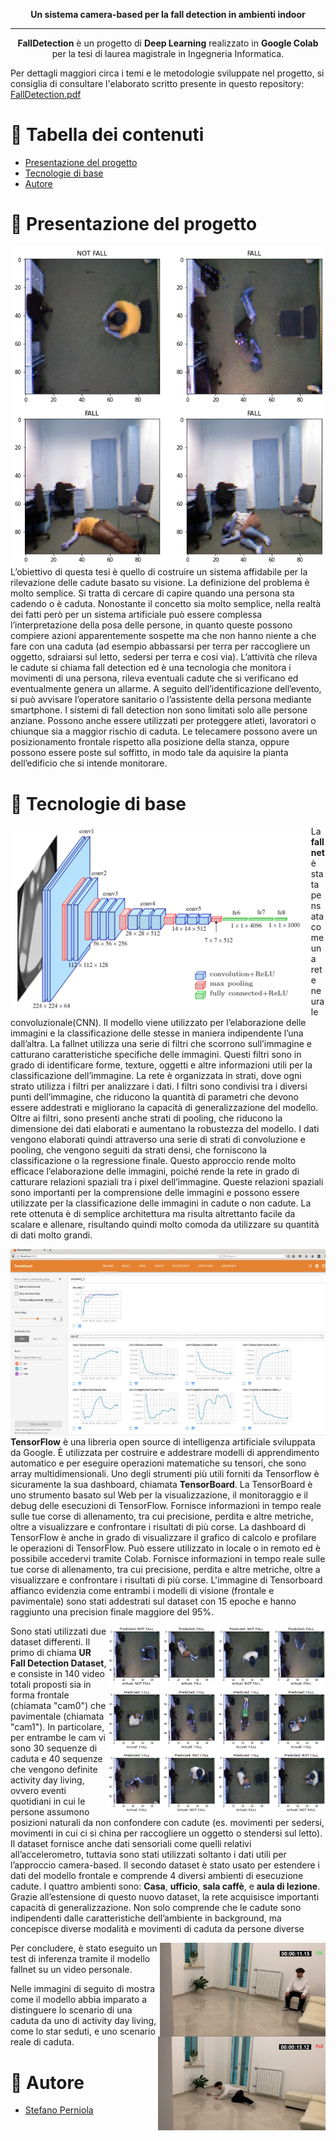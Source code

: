 <p align="center">
   <b>Un sistema camera-based per la fall detection in ambienti indoor</b>
</p>

---


<p align="center">
    <b>FallDetection</b> è un progetto di <b>Deep Learning</b> realizzato in <b>Google Colab</b> per la tesi di laurea magistrale in Ingegneria Informatica.
</b></p>

 Per dettagli maggiori circa i temi e le metodologie sviluppate nel progetto, si consiglia di consultare l'elaborato scritto presente in questo repository: [FallDetection.pdf](https://github.com/xniola/FallDetection/blob/main/FallDetection.pdf)
 
# 📔 Tabella dei contenuti

- [Presentazione del progetto](#panoramica)
- [Tecnologie di base](#tecno)
- [Autore](#autore)

# 📝 Presentazione del progetto <a name = "panoramica"></a>

<table>
  <tr>
    <img align="left" src="images/fall_pavimentale.png">
    <img align="left" src="images/fall_frontale.png">
  </tr>
L’obiettivo di questa tesi è quello di costruire un sistema affidabile
per la rilevazione delle cadute basato su visione. La definizione del
problema è molto semplice. Si tratta di cercare di capire quando
una persona sta cadendo o è caduta. Nonostante il concetto
sia molto semplice, nella realtà dei fatti però per un sistema
artificiale può essere complessa l’interpretazione della posa delle
persone, in quanto queste possono compiere azioni apparentemente
sospette ma che non hanno niente a che fare con una caduta (ad
esempio abbassarsi per terra per raccogliere un oggetto, sdraiarsi
sul letto, sedersi per terra e cosi via). L’attività che rileva le
cadute si chiama fall detection ed è una tecnologia che monitora i
movimenti di una persona, rileva eventuali cadute che si verificano
ed eventualmente genera un allarme. A seguito dell’identificazione
dell’evento, si può avvisare l’operatore sanitario o l’assistente della
persona mediante smartphone. I sistemi di fall detection non sono
limitati solo alle persone anziane. Possono anche essere utilizzati
per proteggere atleti, lavoratori o chiunque sia a maggior rischio di
caduta. Le telecamere possono avere un posizionamento frontale
rispetto alla posizione della stanza, oppure possono essere poste
sul soffitto, in modo tale da aquisire la pianta dell’edificio che si
intende monitorare. 


# 🧰 Tecnologie di base <a name = "tecno"></a>

<img align="left" src="images/fallnet.png" height="300">

La **fallnet** è stata pensata come una rete neurale convoluzionale(CNN).
Il modello viene utilizzato per l’elaborazione delle immagini e la
classificazione delle stesse in maniera indipendente l’una dall’altra.
La fallnet utilizza una serie di filtri che scorrono sull’immagine
e catturano caratteristiche specifiche delle immagini. Questi filtri sono in grado di identificare forme, texture, oggetti e altre
informazioni utili per la classificazione dell’immagine.
La rete è organizzata in strati, dove ogni strato utilizza i filtri
per analizzare i dati. I filtri sono condivisi tra i diversi punti
dell’immagine, che riducono la quantità di parametri che devono
essere addestrati e migliorano la capacità di generalizzazione del
modello.
Oltre ai filtri, sono presenti anche strati di pooling, che riducono
la dimensione dei dati elaborati e aumentano la robustezza del
modello. I dati vengono elaborati quindi attraverso una serie di
strati di convoluzione e pooling, che vengono seguiti da strati
densi, che forniscono la classificazione o la regressione finale.
Questo approccio rende molto efficace l’elaborazione delle immagini, poiché rende la rete in grado di catturare relazioni spaziali
tra i pixel dell’immagine. Queste relazioni spaziali sono importanti
per la comprensione delle immagini e possono essere utilizzate per
la classificazione delle immagini in cadute o non cadute.
La rete ottenuta è di semplice architettura ma risulta altrettanto
facile da scalare e allenare, risultando quindi molto comoda da
utilizzare su quantità di dati molto grandi.

<img align="left" src="images/tensorboard.png" height="300">

**TensorFlow** è una libreria open source di intelligenza artificiale sviluppata da Google. È utilizzata per costruire e addestrare modelli di apprendimento automatico e per eseguire operazioni
matematiche su tensori, che sono array multidimensionali. 
Uno degli strumenti più utili forniti da Tensorflow è sicuramente
la sua dashboard, chiamata **TensorBoard**. La TensorBoard è uno
strumento basato sul Web per la visualizzazione, il monitoraggio
e il debug delle esecuzioni di TensorFlow. Fornisce informazioni
in tempo reale sulle tue corse di allenamento, tra cui precisione,
perdita e altre metriche, oltre a visualizzare e confrontare i risultati di più corse. La dashboard di TensorFlow è anche in grado
di visualizzare il grafico di calcolo e profilare le operazioni di TensorFlow. Può essere utilizzato in locale o in remoto ed è possibile
accedervi tramite Colab. Fornisce informazioni in tempo reale
sulle tue corse di allenamento, tra cui precisione, perdita e altre
metriche, oltre a visualizzare e confrontare i risultati di più corse.
L'immagine di Tensorboard affianco evidenzia come entrambi i modelli di visione (frontale e pavimentale) sono stati addestrati sul dataset
con 15 epoche e hanno raggiunto una precision finale maggiore del 95%.

<img align="right" src="images/predizioni.png" height="300">

Sono stati utilizzati due dataset differenti. Il primo di chiama
**UR Fall Detection Dataset**, e consiste in 140 video totali
proposti sia in forma frontale (chiamata "cam0") che pavimentale
(chiamata "cam1"). In particolare, per entrambe le cam vi sono
30 sequenze di caduta e 40 sequenze che vengono definite activity
day living, ovvero eventi quotidiani in cui le persone assumono
posizioni naturali da non confondere con cadute (es. movimenti
per sedersi, movimenti in cui ci si china per raccogliere un oggetto
o stendersi sul letto). Il dataset fornisce anche dati sensoriali
come quelli relativi all’accelerometro, tuttavia sono stati utilizzati
soltanto i dati utili per l’approccio camera-based.
Il secondo dataset è stato usato per estendere i dati del modello frontale e comprende 4 diversi ambienti di esecuzione cadute.
I quattro ambienti sono: **Casa**, **ufficio**, **sala caffè**, e **aula di lezione**.
Grazie all’estensione di questo nuovo dataset, la rete acquisisce
importanti capacità di generalizzazione. Non solo comprende che
le cadute sono indipendenti dalle caratteristiche dell’ambiente
in background, ma concepisce diverse modalità e movimenti di
caduta da persone diverse

<img align="right" src="images/inference_not_fall.jpeg" height="150">

Per concludere, è stato eseguito un test di inferenza tramite il
modello fallnet su un video personale. 

<img align="right" src="images/inference_fall.jpeg" height="150">

Nelle immagini di seguito
di mostra come il modello abbia imparato a distinguere lo scenario
di una caduta da uno di activity day living, come lo star seduti, e uno scenario reale di caduta.




# 🔭 Autore <a name = "autore"></a>

- [Stefano Perniola](https://github.com/xniola)
